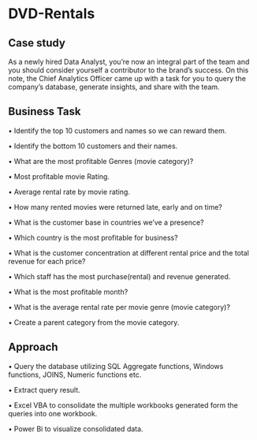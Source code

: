 # DVD-Rentals
## Case study 
As a newly hired Data Analyst, you’re now an integral part of the team and you should consider yourself a contributor to the brand’s success. On this note, the Chief Analytics Officer came up with a task for you to query the company’s database, generate insights, and share with the team. 

## Business Task

• Identify the top 10 customers and names so we can reward them.

• Identify the bottom 10 customers and their names.

• What are the most profitable Genres (movie category)?

• Most profitable movie Rating.

• Average rental rate by movie rating.

• How many rented movies were returned late, early and on time?

• What is the customer base in countries we’ve a presence?

• Which country is the most profitable for business?

• What is the customer concentration at different rental price and the total revenue for each price?

• Which staff has the most purchase(rental) and revenue generated.

• What is the most profitable month?

• What is the average rental rate per movie genre (movie category)?

• Create a parent category from the movie category.

## Approach 

• Query the database utilizing SQL Aggregate functions, Windows functions, JOINS, Numeric functions etc.

• Extract query result.

• Excel VBA to consolidate the multiple workbooks generated form the queries into one workbook.

• Power Bi to visualize consolidated data.

